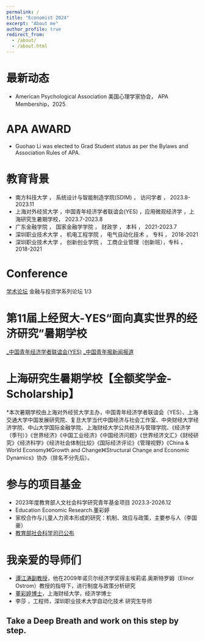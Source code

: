 ```yaml
---
permalink: /
title: "Economist 2024"
excerpt: "About me"
author_profile: true
redirect_from: 
  - /about/
  - /about.html
---
```



最新动态
======
* American Psychological Association 美国心理学家协会， APA Membership，2025

APA AWARD
======
* Guohao Li was elected to Grad Student status as per the Bylaws and Association Rules of APA.
  
教育背景
======
* 南方科技大学     ，    系统设计与智能制造学院(SDIM)   ， 访问学者      ，  2023.8-2023.11
* 上海对外经贸大学 ，中国青年经济学者联谊会(YES) ，应用微观经济学 ，上海研究生暑期学校， 2023.7-2023.8
* 广东金融学院       ，    国家金融学学院     ，  财政学              ， 本科 ，  2021-2023.7
* 深圳职业技术大学    ，    机电工程学院      ，  电气自动化技术     ，  专科  ，  2018-2021 
* 深圳职业技术大学    ，    创新创业学院      ，  工商企业管理（创新班），专科  ，  2018-2021 





Conference
======
[学术论坛](https://jrx.gduf.edu.cn/info/1002/1901.htm) 金融与投资学系列论坛 1/3


第11届上经贸大-YES“面向真实世界的经济研究”暑期学校
======
[_中国青年经济学者联谊会(YES)](https://news.suibe.edu.cn/2023/0802/c12512a161407/page.htm)
[_中国青年报新闻报道](https://news.cyol.com/gb/articles/2023-08/02/content_PbBN5Vfx9J.html)


上海研究生暑期学校【全额奖学金-Scholarship】
======
*本次暑期学校由上海对外经贸大学主办，中国青年经济学者联谊会（YES）、上海交通大学中国发展研究院、复旦大学当代中国经济与社会工作室、中央财经大学经济学院、中山大学国际金融学院、上海财经大学公共经济与管理学院、《经济学（季刊）》《世界经济》《中国工业经济》《中国经济问题》《世界经济文汇》《财经研究》《经济科学》《经济社会体制比较》《国际经济评论》《管理视野》《China & World Economy》《Growth and Change》《Structural Change and Economic Dynamics》协办（排名不分先后）。

参与的项目基金
======
* 2023年度教育部人文社会科学研究青年基金项目 2023.3-2026.12
* Education Economic Research.董彩婷
* 家校合作与儿童人力资本形成的研究：机制、效应与政策，主要参与人（李国豪）
* [教育部社会科学司已公布](http://www.moe.gov.cn/s78/A13/tongzhi/202310/t20231019_1086367.html)


我亲爱的导师们
======
* [谭江涛副教授](https://baike.baidu.com/item/%E8%B0%AD%E6%B1%9F%E6%B6%9B/15820658?fr=aladdin)，他在2009年诺贝尔经济学奖得主埃莉诺.奥斯特罗姆（Elinor Ostrom）教授的指导下，进行制度与政策分析研究
* [董彩婷博士](https://jrx.gduf.edu.cn/info/1036/1809.htm)，上海财经大学，经济学博士
* 李莎 ，工程师，深圳职业技术大学自动化技术 研究生导师



Take a Deep Breath and work on this step by step.
-----



